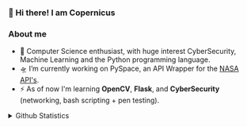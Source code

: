 <h3>👋 Hi there! I am Copernicus</h3>

<section id="about-me">
  <h3>About me</h3>
  
  * 📖 Computer Science enthusiast, with huge interest CyberSecurity, Machine Learning and the Python programming language.
  * 🛸 I’m currently working on PySpace, an API Wrapper for the <a href="api.nasa.gov">NASA API's</a>.
  * ⚡ As of now I'm learning **OpenCV**, **Flask**, and **CyberSecurity** (networking, bash scripting + pen testing).
</section>

<details>
<summary>Github Statistics</summary>

![GitHub Statistics](https://metrics.lecoq.io/CopernicusPY?template=classic&followup=1&languages=1&config.timezone=Europe%2FZurich)
</details>
